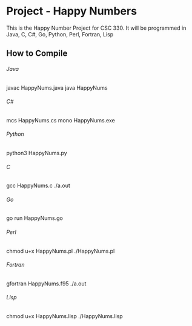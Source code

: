 # Project - Happy Numbers

This is the Happy Number Project for CSC 330. It will be programmed in Java, C, C#, Go, Python, Perl, Fortran, Lisp

## How to Compile
###### Java
javac HappyNums.java
java HappyNums

###### C#
mcs HappyNums.cs
mono HappyNums.exe

###### Python
python3 HappyNums.py

###### C
gcc HappyNums.c
./a.out

###### Go
go run HappyNums.go

###### Perl
chmod u+x HappyNums.pl
./HappyNums.pl

###### Fortran
gfortran HappyNums.f95
./a.out

###### Lisp
chmod u+x HappyNums.lisp
./HappyNums.lisp
